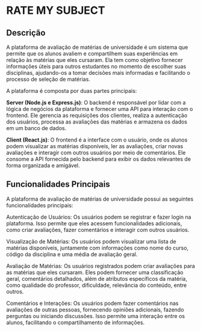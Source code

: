 # RATE MY SUBJECT

## Descrição

A plataforma de avaliação de matérias de universidade é um sistema que permite que os alunos avaliem e compartilhem suas experiências em relação às matérias que eles cursaram. Ela tem como objetivo fornecer informações úteis para outros estudantes no momento de escolher suas disciplinas, ajudando-os a tomar decisões mais informadas e facilitando o processo de seleção de matérias.

A plataforma é composta por duas partes principais:

**Server (Node.js e Express.js)**: O backend é responsável por lidar com a lógica de negócios da plataforma e fornecer uma API para interação com o frontend. Ele gerencia as requisições dos clientes, realiza a autenticação dos usuários, processa as avaliações das matérias e armazena os dados em um banco de dados.

**Client (React.js)**: O frontend é a interface com o usuário, onde os alunos podem visualizar as matérias disponíveis, ler as avaliações, criar novas avaliações e interagir com outros usuários por meio de comentários. Ele consome a API fornecida pelo backend para exibir os dados relevantes de forma organizada e amigável.

## Funcionalidades Principais
A plataforma de avaliação de matérias de universidade possui as seguintes funcionalidades principais:

Autenticação de Usuários: Os usuários podem se registrar e fazer login na plataforma. Isso permite que eles acessem funcionalidades adicionais, como criar avaliações, fazer comentários e interagir com outros usuários.

Visualização de Matérias: Os usuários podem visualizar uma lista de matérias disponíveis, juntamente com informações como nome do curso, código da disciplina e uma média de avaliação geral.

Avaliação de Matérias: Os usuários registrados podem criar avaliações para as matérias que eles cursaram. Eles podem fornecer uma classificação geral, comentários detalhados, além de atributos específicos da matéria, como qualidade do professor, dificuldade, relevância do conteúdo, entre outros.

Comentários e Interações: Os usuários podem fazer comentários nas avaliações de outras pessoas, fornecendo opiniões adicionais, fazendo perguntas ou iniciando discussões. Isso permite uma interação entre os alunos, facilitando o compartilhamento de informações.
